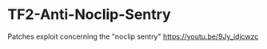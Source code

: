 # TF2-Anti-Noclip-Sentry
Patches exploit concerning the "noclip sentry" https://youtu.be/9Jy_idjcwzc
